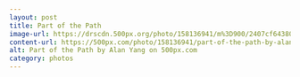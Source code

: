 ```yaml
---
layout: post
title: Part of the Path
image-url: https://drscdn.500px.org/photo/158136941/m%3D900/2407cf64380f573568d140ea83494dd8
content-url: https://500px.com/photo/158136941/part-of-the-path-by-alan-yang
alt: Part of the Path by Alan Yang on 500px.com
category: photos
---
```

